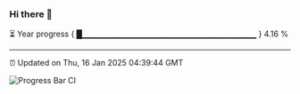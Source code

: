 ### Hi there 👋

⏳ Year progress { █▁▁▁▁▁▁▁▁▁▁▁▁▁▁▁▁▁▁▁▁▁▁▁▁▁▁▁▁▁ } 4.16 %

---

⏰ Updated on Thu, 16 Jan 2025 04:39:44 GMT

![Progress Bar CI](https://github.com/IshwaranRudhara/GIT-ACTION/workflows/Progress%20Bar%20CI/badge.svg)
